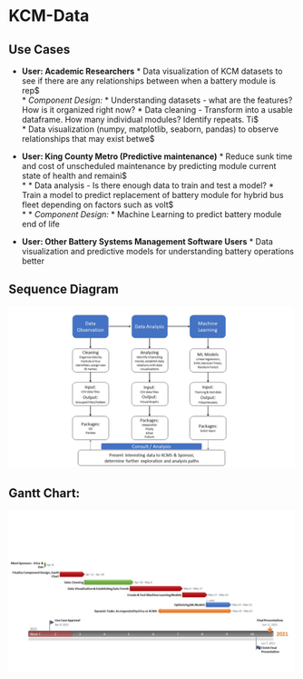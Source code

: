 # KCM-Data

## Use Cases

* __User: Academic Researchers__
        * Data visualization of KCM datasets to see if there are any relationships between when a battery module is rep$        
        * _Component Design:_
                * Understanding datasets - what are the features? How is it organized right now?
                * Data cleaning - Transform into a usable dataframe.  How many individual modules? Identify repeats. Ti$                
                * Data visualization (numpy, matplotlib, seaborn, pandas) to observe relationships that may exist betwe$
* __User: King County Metro (Predictive maintenance)__
        * Reduce sunk time and cost of unscheduled maintenance by predicting module current state of health and remaini$        
        * * Data analysis - Is there enough data to train and test a model?
        * Train a model to predict replacement of battery module for hybrid bus fleet depending on factors such as volt$        
        * * _Component Design:_
                * Machine Learning to predict battery module end of life

* __User: Other Battery Systems Management Software Users__
       * Data visualization and predictive models for understanding battery operations better

## Sequence Diagram

![Sequence Diagram](https://github.com/KCM-DIRECT/KCM-Data/blob/main/doc/sequence_diagram.jpg)

## Gantt Chart:

![Gantt Chart](https://github.com/KCM-DIRECT/KCM-Data/blob/main/doc/gantt_chart.jpg)


